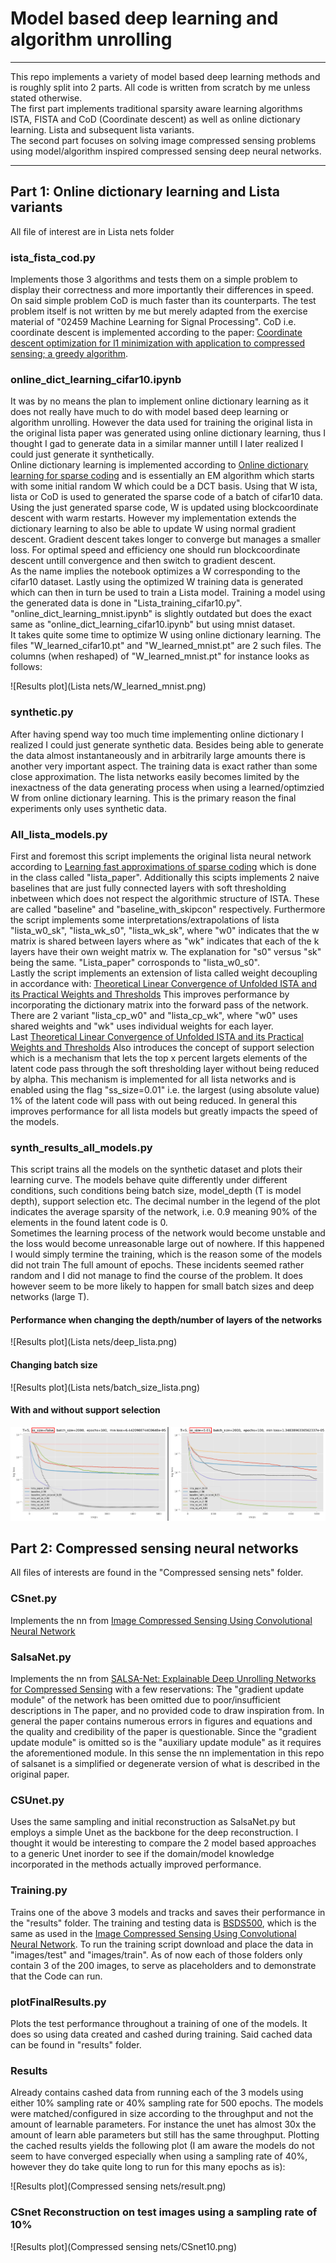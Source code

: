 # Model based deep learning and algorithm unrolling

***********************************************************************************************************
This repo implements a variety of model based deep learning methods and is roughly split into 2 parts. All code is
written from scratch by me unless stated otherwise. 
<br/>
The first part implements traditional sparsity aware learning algorithms ISTA, FISTA and CoD (Coordinate descent) 
as well as online dictionary learning. Lista and subsequent lista variants.
<br/> 
The second part focuses on solving image compressed sensing problems using model/algorithm inspired compressed sensing 
deep neural networks.

***********************************************************************************************************
## Part 1: Online dictionary learning and Lista variants 
All file of interest are in Lista nets folder
### ista_fista_cod.py
Implements those 3 algorithms and tests them on a simple problem to display their correctness and more importantly
their differences in speed. On said simple problem CoD is much faster than its counterparts. The test problem itself 
is not written by me but merely adapted from the exercise material of "02459 Machine Learning for Signal Processing".
CoD i.e. coordinate descent is implemented according to the paper: 
[Coordinate descent optimization for l1 minimization with application to compressed sensing; a greedy algorithm](https://www.aimsciences.org/article/doi/10.3934/ipi.2009.3.487).


### online_dict_learning_cifar10.ipynb
It was by no means the plan to implement online dictionary learning as it does not really have much to do with
model based deep learning or algorithm unrolling. However the data used for training the original lista in 
the original lista paper was generated using online dictionary learning, thus I thought I gad to generate data in
a similar manner untill I later realized I could just generate it synthetically.
<br/> 
Online dictionary learning is implemented according to [Online dictionary learning for sparse coding](https://dl.acm.org/doi/abs/10.1145/1553374.1553463?casa_token=4Xtwg11aTCMAAAAA:8jhXBQ8ufQw3ZBxK74keAm_xhnaAOottnF8UzKqOllRoCUNcAQoPplULUWeoeKD248P7ZmpFm6ef)
and is essentially an EM algorithm which starts with some initial random W which could be a DCT basis. Using that W ista, lista or
CoD is used to generated the sparse code of a batch of cifar10 data. Using the just generated sparse code, W is updated using
blockcoordinate descent with warm restarts. However my implementation extends
the dictionary learning to also be able to update W using normal gradient descent. Gradient descent takes longer
to converge but manages a smaller loss. For optimal speed and efficiency one should run blockcoordinate descent untill
convergence and then switch to gradient descent.
<br/> 
As the name implies the notebook optimizes a W corresponding to the cifar10 dataset. Lastly using the optimized W
training data is generated which can then in turn be used to train a Lista model. Training a model using the 
generated data is done in "Lista_training_cifar10.py". 
<br/> 
"online_dict_learning_mnist.ipynb" is slightly outdated but 
does the exact same as "online_dict_learning_cifar10.ipynb" but using mnist dataset.
<br/> 
It takes quite some time to optimize W using online dictionary learning. The files "W_learned_cifar10.pt" and
"W_learned_mnist.pt" are 2 such files. The columns (when reshaped) of "W_learned_mnist.pt" for instance looks as follows:

![Results plot](Lista nets/W_learned_mnist.png)

### synthetic.py
After having spend way too much time implementing online dictionary I realized I could just generate synthetic data. 
Besides being able to generate the data almost instantaneously and in arbitrarily large amounts there is another
very important aspect. The training data is exact rather than some close approximation. The lista networks easily becomes limited
by the inexactness of the data generating process when using a learned/optimzied W from online dictionary learning. 
This is the primary reason the final experiments only uses synthetic data.

### All_lista_models.py
First and foremost this script implements the original lista neural network according to 
[Learning fast approximations of sparse coding](https://dl.acm.org/doi/abs/10.5555/3104322.3104374) which is done in the 
class called "lista_paper". Additionally this scipts implements 2 naive baselines that are just fully connected 
layers with soft thresholding inbetween which does not respect the algorithmic structure of ISTA. These are called
"baseline" and "baseline_with_skipcon" respectively. Furthermore the script implements some
interpretations/extrapolations of lista "lista_w0_sk", "lista_wk_s0", "lista_wk_sk", where "w0" indicates that
the w matrix is shared between layers where as "wk" indicates that each of the k layers have their own weight matrix w.
The explanation for "s0" versus "sk" being the same. "Lista_paper" corrosponds to "lista_w0_s0".
<br/> 
Lastly the script implements an extension of lista called weight decoupling in accordance with:
[Theoretical Linear Convergence of Unfolded ISTA and its Practical Weights and Thresholds](https://arxiv.org/abs/1808.10038) 
This improves performance by incorporating the dictionary matrix into the forward pass of the network. 
There are 2 variant "lista_cp_w0" and "lista_cp_wk", where "w0" uses shared weights and "wk" uses individual
weights for each layer.
<br/> 
Last [Theoretical Linear Convergence of Unfolded ISTA and its Practical Weights and Thresholds](https://arxiv.org/abs/1808.10038) 
Also introduces the concept of support selection which is a mechanism that lets the top x percent largets elements 
of the latent code pass through the soft thresholding layer without being reduced by alpha. This mechanism is implemented for
all lista networks and is enabled using the flag "ss_size=0.01" i.e. the largest (using absolute value) 1% of the latent code will pass with
out being reduced. In general this improves performance for all lista models but greatly impacts the speed of the models.


### synth_results_all_models.py
This script trains all the models on the synthetic dataset and plots their learning curve. The models behave quite 
differently under different conditions, such conditions being batch size, model_depth (T is model depth), support selection etc.
The decimal number in the legend of the plot indicates the average sparsity of the network, i.e. 0.9 meaning 90% of the 
elements in the found latent code is 0. 
<br/> 
Sometimes the learning process of the network would become unstable and the loss would become unreasonable large 
out of nowhere. If this happened I would simply termine the training, which is the reason some of the models did not train 
The full amount of epochs. These incidents seemed rather random and I did not manage to find the course of the problem.
It does however seem to be more likely to happen for small batch sizes and deep networks (large T).


#### Performance when changing the depth/number of layers of the networks
![Results plot](Lista nets/deep_lista.png)

#### Changing batch size
![Results plot](Lista nets/batch_size_lista.png)


#### With and without support selection 
![Results plot](Lista%20nets/ss_lista.png)















## Part 2: Compressed sensing neural networks

All files of interests are found in the "Compressed sensing nets" folder.
### CSnet.py 
Implements the nn from [Image Compressed Sensing Using Convolutional Neural Network](https://ieeexplore.ieee.org/abstract/document/8765626)

### SalsaNet.py 
Implements the nn from [SALSA-Net: Explainable Deep Unrolling Networks for
Compressed Sensing](https://www.mdpi.com/1424-8220/23/11/5142) with a few reservations: The 
"gradient update module" of the network has been omitted due to poor/insufficient descriptions in
The paper, and no provided code to draw inspiration from. In general the paper contains numerous
errors in figures and equations and the quality and credibility of the paper is questionable. Since
the "gradient update module" is omitted so is the "auxiliary update module" as it 
requires the aforementioned module. In this sense the nn implementation in this repo of salsanet is a simplified
or degenerate version of what is described in the original paper.
### CSUnet.py 
Uses the same sampling and initial reconstruction as SalsaNet.py but employs a simple
Unet as the backbone for the deep reconstruction. I thought it would be interesting to compare
the 2 model based approaches to a generic Unet inorder to see if the domain/model knowledge
incorporated in the methods actually improved performance. 

### Training.py 
Trains one of the above 3 models and tracks and saves their performance in the "results" folder.
The training and testing data is [BSDS500](https://www2.eecs.berkeley.edu/Research/Projects/CS/vision/bsds/), which
is the same as used in the [Image Compressed Sensing Using Convolutional Neural Network](https://ieeexplore.ieee.org/abstract/document/8765626).
To run the training script download and place the data in "images/test" and "images/train". As of now
each of those folders only contain 3 of the 200 images, to serve as placeholders and to demonstrate that the
Code can run.
### plotFinalResults.py 
Plots the test performance throughout a training of one of the models. It does so using
data created and cashed during training. Said cached data can be found in "results" folder.

### Results 
Already contains cashed data from running each of the 3 models using either 10% sampling rate or 40% 
sampling rate for 500 epochs. The models were matched/configured in size according to the throughput and
not the amount of learnable parameters. For instance the unet has almost 30x the amount of learn able parameters
but still has the same throughput. Plotting the cached results yields the following plot
(I am aware the models do not seem to have 
converged especially when using a sampling rate of 40%, however they do take quite long to run for this many epochs as is):

![Results plot](Compressed sensing nets/result.png)


### CSnet Reconstruction on test images using a sampling rate of 10%
![Results plot](Compressed sensing nets/CSnet10.png)

